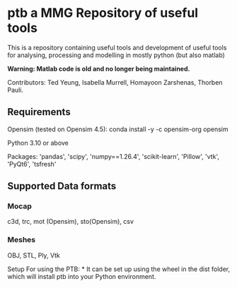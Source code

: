 # ptb a MMG Repository of useful tools
This is a repository containing useful tools and development of useful tools for analysing, processing and modelling in mostly python (but also matlab)

**Warning: Matlab code is old and no longer being maintained.**

Contributors: Ted Yeung, Isabella Murrell, Homayoon Zarshenas, Thorben Pauli.

## Requirements
Opensim (tested on Opensim 4.5):
conda install -y -c opensim-org opensim

Python 3.10 or above

Packages: 'pandas', 'scipy', 'numpy==1.26.4', 'scikit-learn', 'Pillow', 'vtk', 'PyQt6', 'tsfresh'

## Supported Data formats
### Mocap
c3d, trc, mot (Opensim), sto(Opensim), csv

### Meshes
OBJ, STL, Ply, Vtk

Setup
For using the PTB: * It can be set up using the wheel in the dist folder, which will install ptb into your Python environment.
